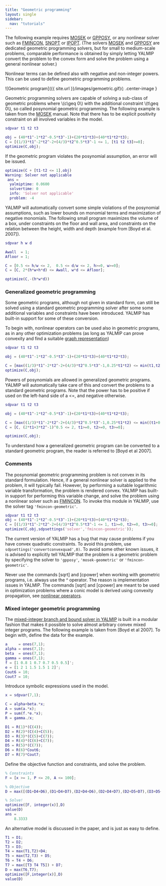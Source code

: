 ```yaml
---
title: "Geometric programming"
layout: single
sidebar:
  nav: "tutorials"
---
```


The following example requires [MOSEK](/yalmip/solvers/mosek) or [GPPOSY](/yalmip/solvers/gpposy), or any nonlinear solver such as [FMINCON](/yalmip/solvers/fmincon), [SNOPT](/yalmip/solvers/snopt) or [IPOPT](/yalmip/solvers/ipopt). (The solvers [MOSEK](/yalmip/solvers/mosek) and [GPPOSY](/yalmip/solvers/gpposy) are dedicated geometric programming solvers, but for small to medium-scale problems, comparable performance is obtained by simply letting YALMIP convert the problem to the convex form and solve the problem using a general nonlinear solver.)

Nonlinear terms can be defined also with negative and non-integer powers. This can be used to define geometric programming problems.

![Geometric program]({{ site.url }}/images/gemoetric.gif){: .center-image }


Geometric programming solvers are capable of solving a sub-class of geometric problems where \\(c\geq 0\\) with the additional constraint \\(t\geq 0\\), so called posynomial geometric programming. The following example is taken from the [MOSEK](/yalmip/solvers/mosek) manual. Note that there has to be explicit positivity constraint on all involved variables in the model.

````matlab
sdpvar t1 t2 t3

obj = (40*t1^-1*t2^-0.5*t3^-1)+(20*t1*t3)+(40*t1*t2*t3);
C = [(1/3)*t1^-2*t2^-2+(4/3)*t2^0.5*t3^-1 <= 1, [t1 t2 t3]>=0];
optimize(C,obj);
````

If the geometric program violates the posynomial assumption, an error will be issued.

````matlab
optimize(C + [t1-t2 <= 1],obj)
Warning: Solver not applicable
 ans =
  yalmiptime: 0.0600
  solvertime: 0
  info: 'Solver not applicable'
  problem: -4
````

YALMIP will automatically convert some simple violations of the posynomial assumptions, such as lower bounds on monomial terms and maximization of negative monomials. The following small program maximizes the volume of a box, under constraints on the floor and wall area, and constraints on the relation between the height, width and depth (example from [Boyd et al. 2007]).

````matlab
sdpvar h w d

Awall  = 1;
Afloor = 1;

C = [0.5 <= h/w <= 2,  0.5 <= d/w <= 2, h>=0, w>=0];
C = [C, 2*(h*w+h*d) <= Awall, w*d <= Afloor];

optimize(C,-(h*w*d))
````

### Generalized geometric programming

Some geometric programs, although not given in standard form, can still be solved using a standard geometric programming solver after some some additional variables and constraints have been introduced. YALMIP has built-in support for some of these conversion.

To begin with, nonlinear operators can be used also in geometric programs, as in any other optimization problems (as long as YALMIP can prove convexity and find a suitable [graph representation](/yalmip/tutorials/graphrepresentations))

````matlab
sdpvar t1 t2 t3

obj = (40*t1^-1*t2^-0.5*t3^-1)+(20*t1*t3)+(40*t1*t2*t3);

C = [max((1/3)*t1^-2*t2^-2+(4/3)*t2^0.5*t3^-1,0.25*t1*t2) <= min(t1,t2), t1>=0, t2>=0, t3>=0];
optimize(C,obj);
````

Powers of posynomials are allowed in generalized geometric programs. YALMIP will automatically take care of this and convert the problems to a standard geometric programs. Note that the power has to be positive if used on the left-hand side of a <=, and negative otherwise.

````matlab
sdpvar t1 t2 t3

obj = (40*t1^-1*t2^-0.5*t3^-1)+(20*t1*t3)+(40*t1*t2*t3);

C = [max((1/3)*t1^-2*t2^-2+(4/3)*t2^0.5*t3^-1,0.25*t1*t2) <= min((t1+0.5*t2)^-1,t2)];
C = [C, (2*t1+3*t2^-1)^0.5 <= 2, t1>=0, t2>=0, t3>=0];

optimize(C,obj);
````

To understand how a generalized geometric program can be converted to a standard geometric program, the reader is referred to [Boyd et al 2007].

### Comments
The posynomial geometric programming problem is not convex in its standard formulation. Hence, if a general nonlinear solver is applied to the problem, it will typically fail. However, by performing a suitable logarithmic variable transformation, the problem is rendered convex. YALMIP has built-in support for performing this variable change, and solve the problem using a nonlinear solver such as [FMINCON](/yalmip/solvers/fmincon). To invoke this module in YALMIP, use the solver tag `'fmincon-geometric'`.

````matlab
sdpvar t1 t2 t3
obj = (40*t1^-1*t2^-0.5*t3^-1)+(20*t1*t3)+(40*t1*t2*t3);
C = [(1/3)*t1^-2*t2^-2+(4/3)*t2^0.5*t3^-1 <= 1, t1>=0, t2>=0, t3>=0];
optimize(C,obj,sdpsettings('solver','fmincon-geometric'));
````

The current version of YALMIP has a bug that may cause problems if you have convex quadratic constraints. To avoid this problem, use `sdpsettings('convertconvexquad',0)`. To avoid some other known issues, it is advised to explicitly tell YALMIP that the problem is a geometric problem by specifying the solver to `'gpposy'`, `'mosek-geometric'` or `'fmincon-geometric'`.

Never use the commands [sqrt] and [cpower] when working with geometric programs, i.e. always use the ^ operator. The reason is implementation issues in YALMIP. The commands [sqrt] and [cpower] are meant to be used in optimization problems where a conic model is derived using convexity propagation, see [nonlinear operators](/yalmip/tutorials/nonlinearoperators).

### Mixed integer geometric programming

The [mixed-integer branch and bound solver in YALMIP](/yalmip/solvers/bnb) is built in a modular fashion that makes it possible to solve almost arbitrary convex mixed integer programs. The following example is taken from [Boyd et al 2007]. To begin with, define the data for the example.

````matlab
a     = ones(7,1);
alpha = ones(7,1);
beta  = ones(7,1);
gamma = ones(7,1);
f = [1 0.8 1 0.7 0.7 0.5 0.5]';
e = [1 2 1 1.5 1.5 1 2]';
Cout6 = 10;
Cout7 = 10;
````

Introduce symbolic expressions used in the model.

````matlab
x = sdpvar(7,1);

C = alpha+beta.*x;
A = sum(a.*x);
P = sum(f.*e.*x);
R = gamma./x;

D1 = R(1)*(C(4));
D2 = R(2)*(C(4)+C(5));
D3 = R(3)*(C(5)+C(7));
D4 = R(4)*(C(6)+C(7));
D5 = R(5)*(C(7));
D6 = R(6)*Cout6;
D7 = R(7)*Cout7;
````

Define the objective function and constraints, and solve the problem.

````matlab
% Constraints
F = [x >= 1, P <= 20, A <= 100];

% Objective
D = max([(D1+D4+D6),(D1+D4+D7),(D2+D4+D6),(D2+D4+D7),(D2+D5+D7),(D3+D5+D6),(D3+D7)]);

% Solve!
optimize([F, integer(x)],D)
value(D)
ans =
    8.3333
````

An alternative model is discussed in the paper, and is just as easy to define.

````matlab
T1 = D1;
T2 = D2;
T3 = D3;
T4 = max(T1,T2)+D4;
T5 = max(T2,T3) + D5;
T6 = T4 + D6;
T7 = max([T3 T4 T5]) + D7;
D = max(T6,T7);
optimize([F,integer(x)],D)
value(D)
````
